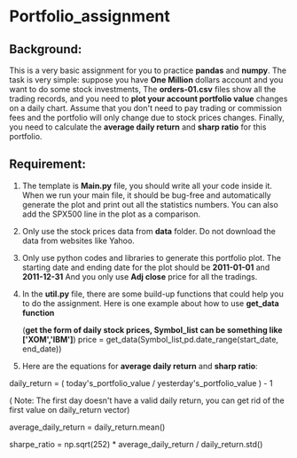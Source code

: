 # Portfolio_assignment

## Background:
This is a very basic assignment for you to practice **pandas** and **numpy**. The task is very simple: suppose you have **One Million** dollars account and you want to do some stock investments, The **orders-01.csv** files show all the trading records, and you need to **plot your account portfolio value** changes on a daily chart. Assume that you don't need to pay trading or commission fees and the portfolio will only change due to stock prices changes. Finally, you need to calculate the **average daily return** and **sharp ratio** for this portfolio.
 
## Requirement:
1. The template is **Main.py** file, you should write all your code inside it. When we run your main file, it should be bug-free and automatically generate the plot and print out all the statistics numbers. You can also add the SPX500 line in the plot as a comparison. 

2. Only use the stock prices data from **data** folder. Do not download the data from websites like Yahoo.

3. Only use python codes and libraries to generate this portfolio plot. The starting date and ending date for the plot should be **2011-01-01** and **2011-12-31**
And you only use **Adj close** price for all the tradings. 

4. In the **util.py** file, there are some build-up functions that could help you to do the assignment. Here is one example about how to use **get_data function**

    (**get the form of daily stock prices, Symbol_list can be something like ['XOM','IBM']**)
    price = get_data(Symbol_list,pd.date_range(start_date, end_date))

5. Here are the equations for **average daily return** and **sharp ratio**:

daily_return = ( today's_portfolio_value / yesterday's_portfolio_value ) - 1 

( Note: The first day doesn't have a valid daily return, you can get rid of the first value on daily_return vector)


average_daily_return = daily_return.mean()

sharpe_ratio = np.sqrt(252) * average_daily_return / daily_return.std()
